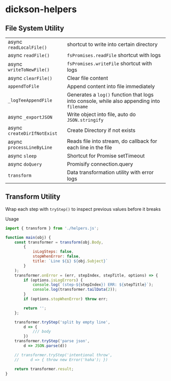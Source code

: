 # dickson-helpers


## File System Utility
|                             |                                                                                           |
| --------------------------- | ----------------------------------------------------------------------------------------- |
| async `readLocalFile()`     | shortcut to write into certain directory                                                  |
| async `readFile()`          | `fsPromises.readFile` shortcut with logs                                                  |
| async `writeToNewFile()`    | `fsPromises.writeFile` shortcut with logs                                                 |
| async `clearFile()`         | Clear file content                                                                        |
| `appendToFile`              | Append content into file immediately                                                      |
| `_logTeeAppendFile`         | Generates a `log()` function that logs into console, while also appending into `filename` |
| async `_exportJSON`         | Write object into file, auto do `JSON.stringify`                                          |
| async `createDirIfNotExist` | Create Directory if not exists                                                            |
| async `processLineByLine`   | Reads file into stream, do callback for each line in the file                             |
| async `sleep`               | Shortcut for Promise setTimeout                                                           |
| async `doQuery`             | Promisify connection.query                                                                |
| `transform`                 | Data transformation utility with error logs                                               |

## Transform Utility
Wrap each step with `tryStep()` to inspect previous values before it breaks

Usage
```js
import { transform } from './helpers.js';

function main(obj) {
    const transformer = transform(obj.Body,
        {
            isLogSteps: false,
            stopWhenError: false,
            title: `Line ${i} ${obj.Subject}`
        }
    );
    transformer.onError = (err, stepIndex, stepTitle, options) => {
        if (options.isLogErrors) {
            console.log(`(step-${stepIndex}) ERR: ${stepTitle}`);
            console.log(transformer.tailData(2));
        }
        if (options.stopWhenError) throw err;

        return '';
    };

    transformer.tryStep('split by empty line',
        d => {
            /// body
        })
    transformer.tryStep('parse json',
        d => JSON.parse(d))

    // transformer.tryStep('intentional throw',
    //     d => { throw new Error('haha'); })

    return transformer.result;
}

```
